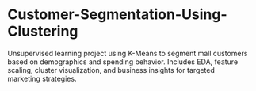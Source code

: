 # Customer-Segmentation-Using-Clustering
Unsupervised learning project using K-Means  to segment mall customers based on demographics and spending behavior. Includes EDA, feature scaling, cluster visualization, and business insights for targeted marketing strategies.

